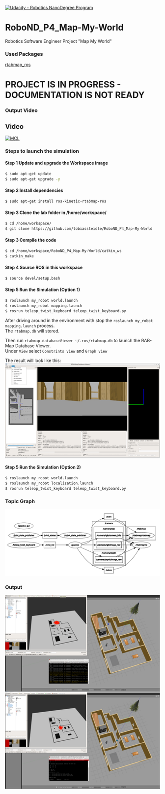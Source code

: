 [![Udacity - Robotics NanoDegree Program](https://s3-us-west-1.amazonaws.com/udacity-robotics/Extra+Images/RoboND_flag.png)](https://www.udacity.com/robotics)

# RoboND_P4_Map-My-World
Robotics Software Engineer Project "Map My World"

### Used Packages
[rtabmap_ros](http://wiki.ros.org/rtabmap_ros)

# PROJECT IS IN PROGRESS - DOCUMENTATION IS NOT READY

### Output Video
## Video
[![MCL](http://img.youtube.com/vi/SGKF_wKkWKs/0.jpg)](http://www.youtube.com/watch?v=SGKF_wKkWKs "MPC")

### Steps to launch the simulation

#### Step 1 Update and upgrade the Workspace image
```sh
$ sudo apt-get update
$ sudo apt-get upgrade -y
```

#### Step 2 Install dependencies
```sh
$ sudo apt-get install ros-kinetic-rtabmap-ros
```

#### Step 3 Clone the lab folder in /home/workspace/
```sh
$ cd /home/workspace/
$ git clone https://github.com/tobiassteidle/RoboND_P4_Map-My-World
```

#### Step 3 Compile the code
```sh
$ cd /home/workspace/RoboND_P4_Map-My-World/catkin_ws
$ catkin_make
```

#### Step 4 Source ROS in this workspace
```sh
$ source devel/setup.bash
```

#### Step 5 Run the Simulation (Option 1)
```sh
$ roslaunch my_robot world.launch
$ roslaunch my_robot mapping.launch
$ rosrun teleop_twist_keyboard teleop_twist_keyboard.py
```

After driving around in the environment with stop the ```roslaunch my_robot mapping.launch``` process.  
The `rtabmap.db` will stored.
  
Then run ```rtabmap-databaseViewer ~/.ros/rtabmap.db``` to launch the RAB-Map Database Viewer.  
Under `View` select `Constrints view` and `Graph view`

The result will look like this:
![alt text](images/rtab_db_viewer.png)



#### Step 5 Run the Simulation (Option 2)  
```sh
$ roslaunch my_robot world.launch
$ roslaunch my_robot localization.launch
$ rosrun teleop_twist_keyboard teleop_twist_keyboard.py
```

### Topic Graph
![alt text](images/topic_graph.png)

### Output
![alt text](images/output_1.png)
![alt text](images/output_2.png)


